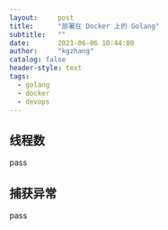```yaml
---
layout:     post
title:      "部署在 Docker 上的 Golang"
subtitle:   ""
date:       2021-06-06 10:44:00
author:     "kgzhang"
catalog: false
header-style: text
tags:
  - golang
  - docker
  - devops
---
```


## 线程数

pass

## 捕获异常

pass
